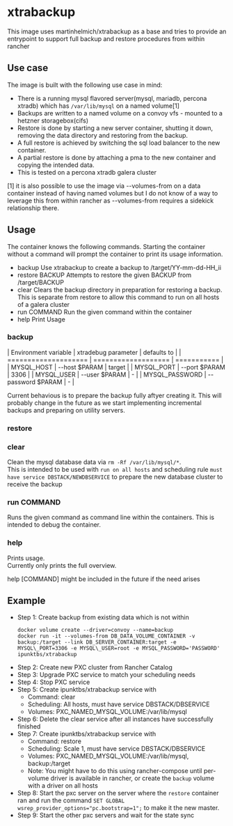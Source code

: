 # xtrabackup
This image uses martinhelmich/xtrabackup as a base and tries to provide an
entrypoint to support full backup and restore procedures from within rancher

## Use case
The image is built with the following use case in mind:

- There is a running mysql flavored server(mysql, mariadb, percona xtradb) which
has `/var/lib/mysql` on a named volume[1]  
- Backups are written to a named volume on a convoy vfs - mounted to a hetzner
storagebox(cifs)  
- Restore is done by starting a new server container, shutting it down, removing
the data directory and restoring from the backup.
- A full restore is achieved by switching the sql load balancer to the new
container.
- A partial restore is done by attaching a pma to the new container and copying
the intended data.
- This is tested on a percona xtradb galera cluster

[1] it is also possible to use the image via --volumes-from on a data container
instead of having named volumes but I do not know of a way to leverage this from
within rancher as --volumes-from requires a sidekick relationship there.

## Usage
The container knows the following commands. Starting the container without a
command will prompt the container to print its usage information.

- backup
  Use xtrabackup to create a backup to /target/YY-mm-dd-HH\_ii
- restore BACKUP
  Attempts to restore the given BACKUP from /target/BACKUP
- clear
  Clears the backup directory in preparation for restoring a backup. This is
  separate from restore to allow this command to run on all hosts of a galera
  cluster
- run COMMAND
  Run the given command within the container
- help
  Print Usage

### backup
| Environment variable | xtradebug parameter | defaults to |
| ==================== | =================== | =========== |
| MYSQL\_HOST | --host $PARAM | target |
| MYSQL\_PORT | --port $PARAM | 3306 |
| MYSQL\_USER | --user $PARAM | - |
| MYSQL\_PASSWORD | --password $PARAM | - |

Current behavious is to prepare the backup fully aftyer creating it. This will
probably change in the future as we start implementing incremental backups and
preparing on utility servers.

### restore

### clear
Clean the mysql database data via `rm -Rf /var/lib/mysql/*`.  
This is intended to be used with `run on all hosts` and scheduling rule `must
have service DBSTACK/NEWDBSERVICE` to prepare the new database cluster to receive
the backup

### run COMMAND
Runs the given command as command line within the containers. This is intended
to debug the container.

### help
Prints usage.  
Currently only prints the full overview.

help [COMMAND] might be included in the future if the need arises

## Example
- Step 1: Create backup from existing data which is not within
	```shell
	docker volume create --driver=convoy --name=backup
	docker run -it --volumes-from DB_DATA_VOLUME_CONTAINER -v backup:/target --link DB_SERVER_CONTAINER:target -e MYSQL\_PORT=3306 -e MYSQL\_USER=root -e MYSQL_PASSWORD='PASSWORD' ipunktbs/xtrabackup
	```
- Step 2: Create new PXC cluster from Rancher Catalog
- Step 3: Upgrade PXC service to match your scheduling needs
- Step 4: Stop PXC service
- Step 5: Create ipunktbs/xtrabackup service with
  - Command: clear
  - Scheduling: All hosts, must have service DBSTACK/DBSERVICE
  - Volumes: PXC\_NAMED\_MYSQL\_VOLUME:/var/lib/mysql
- Step 6: Delete the clear service after all instances have successfully finished
- Step 7: Create ipunktbs/xtrabackup service with
  - Command: restore
  - Scheduling: Scale 1, must have service DBSTACK/DBSERVICE
  - Volumes: PXC\_NAMED\_MYSQL\_VOLUME:/var/lib/mysql, backup:/target
  - Note: You might have to do this using rancher-compose until per-volume driver is available in rancher, or create the `backup` volume with a driver on all hosts
- Step 8: Start the pxc server on the server where the `restore` container ran
  and run the command `SET GLOBAL wsrep_provider_options="pc.bootstrap=1";` to
  make it the new master.
- Step 9: Start the other pxc servers and wait for the state sync
